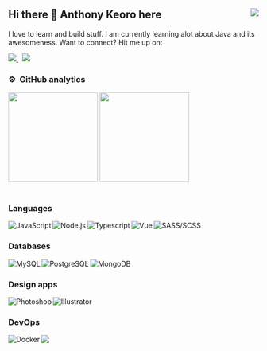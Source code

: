 <!-- Hi there 👋<br/>
ABOUT ME<br/>
- 💻 I'm a Sofware Engineer<br/>
- 🌱...currently working on something cool!<br/>
- 📧 Reach me <a href="https://anthony-keoro.netlify.app/">here</a><br/>
STACK<br/>
- Java/Python/PHP<br/>
- SpringBoot/Laravel/Flask<br/>
- ReactJs/Angular/Vuejs<br/>
- NoSQL/SQL<br/>
DEVOPS<br/>
- Docker & Kubernetes<br/>
- CI/CD jenkins<br/><br/>
[![Top Langs](https://github-readme-stats.vercel.app/api/top-langs/?username=Keoroanthony&show_icons=true&theme=darcula)](https://github.com/Keoroanthony/github-readme-stats)
[![Nzovia's GitHub stats](https://github-readme-stats.vercel.app/api?username=Keoroanthony&show_icons=true&theme=darcula)](https://github.com/Keoroanthony/github-readme-stats)
 -->

## Hi there 👋 Anthony Keoro here <img align="right" src="https://komarev.com/ghpvc/?username=keoroanthony&label=PROFILE+VIEWS&color=brightgreen&style=flat-square"/>


I love to learn and build stuff. I am currently learning alot about Java and its awesomeness. Want to connect? Hit me up on:

<div>
  <a href="https://www.linkedin.com/in/kitongangugi/](https://www.linkedin.com/in/anthony-keoro-0b0759207/">
    <img src="https://img.shields.io/badge/Linkedin-0A66C2?logo=linkedin&style=for-the-badge&logoColor=white" />
  </a>&nbsp;
  <a href="https://anthony-keoro.netlify.app/">
<!--     <img src="https://img.shields.io/badge/Web-00AFF0?logo=web&style=for-the-badge&logoColor=white" /> -->
   <img src="https://img.shields.io/static/v1?message=Web&logo=WebRTC&labelColor=5c5c5c&color=333333&logoColor=white&label=%20&style=plastic" />
<!--    <img src="https://img.shields.io/badge/Skype-00AFF0?logo=skype&style=for-the-badge&logoColor=white" /> -->
  </a>
</div>

### ⚙️ &nbsp;GitHub analytics

<div>
  <img height="180em" src="https://github-readme-stats.vercel.app/api?username=keoroanthony&show_icons=true&count_private=true&hide_border=true&theme=vue-dark"/>
  <img height="180em" src="https://github-readme-stats.vercel.app/api/top-langs/?username=keoroanthony&layout=compact&langs_count=8&hide_border=true&theme=vue-dark"/>
</div>&nbsp;

### Languages

<div>
  <img align="left" alt="JavaScript" src="https://img.shields.io/badge/Javascript-F7DF1E?logo=javascript&style=for-the-badge&logoColor=black" />
  <img align="left" alt="Node.js" src="https://img.shields.io/badge/Node.js-339933?logo=nodedotjs&style=for-the-badge&logoColor=white" />
  <img align="left" alt="Typescript" src="https://img.shields.io/badge/Typescript-3178C6?logo=typescript&style=for-the-badge&logoColor=white" />
  <img align="left" alt="Vue" src="https://img.shields.io/badge/Vue.JS-4FC08D?logo=vuedotjs&style=for-the-badge&logoColor=white" />
  <img align="left" alt="SASS/SCSS" src="https://img.shields.io/badge/Sass-CC6699?logo=sass&style=for-the-badge&logoColor=white" />
</div>&nbsp;

### Databases

<div>
  <img align="left" alt="MySQL" src="https://img.shields.io/badge/MySQL-00000F?logo=mysql&style=for-the-badge&logoColor=white" />
  <img align="left" alt="PostgreSQL" src="https://img.shields.io/badge/PostgreSQL-316192?logo=postgresql&style=for-the-badge&logoColor=white" />
  <img align="left" alt="MongoDB" src="https://img.shields.io/badge/MongoDB-4EA94B?logo=mongodb&style=for-the-badge&logoColor=white" />
</div>&nbsp;

### Design apps

<div>
  <img align="left" alt="Photoshop" src="https://img.shields.io/badge/Photoshop-31A8FF?logo=adobe-photoshop&style=for-the-badge&logoColor=white" />
  <img align="left" alt="Illustrator" src="https://img.shields.io/badge/Illustrator-FF9A00?logo=adobe-illustrator&style=for-the-badge&logoColor=white" />
</div>&nbsp;

### DevOps

<div>
  <img align="left" alt="Docker" src="https://img.shields.io/badge/Docker-2496ED?logo=docker&style=for-the-badge&logoColor=white" />
  <img src="https://img.shields.io/static/v1?message=Kubernetes&logo=Kubernetes&labelColor=5c5c5c&color=326CE5&logoColor=white&label=%20&style=plastic" />
</div>&nbsp;

